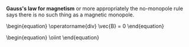 **Gauss's law for magnetism** or more appropriately the no-monopole rule says there is no such thing as a magnetic monopole.

\begin{equation}
\operatorname{div} \vec{B} = 0
\end{equation}

\begin{equation}
\oiint
\end{equation}
